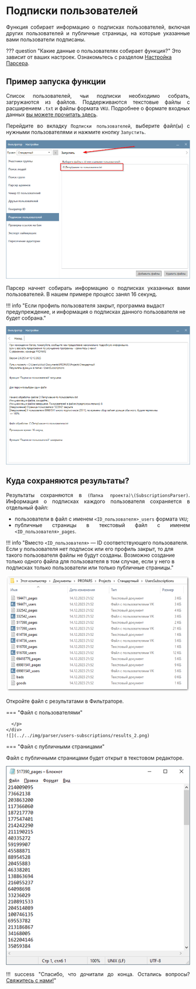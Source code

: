 # Подписки пользователей

<div style="text-align: justify">
  <p>
  Функция собирает информацию о подписках пользователей, включая других пользователей и публичные страницы, на которые указанные вами пользователи подписаны.
  </p>
</div>

??? question "Какие данные о пользователях собирает функция?"
    Это зависит от ваших настроек. Ознакомьтесь с разделом [Настройка Парсера](./index.md#settings).

## Пример запуска функции

<div style="text-align: justify">
  <p>
    Список пользователей, чьи подписки необходимо собрать, загружаются из файлов. Поддерживаются текстовые файлы с расширением <code>.txt</code> и файлы формата <code>VKU</code>. Подробнее о формате входных данных <a href="../#txt-format">вы можете прочитать здесь</a>.
  </p>

  <p>
    Перейдите во вкладку <code>Подписки пользователей</code>, выберите файл(ы) с нужными пользователями и нажмите кнопку <code>Запустить</code>.
  </p>
</div>

![](../../img/parser/users-subscriptions/example_1.png)

<div style="text-align: justify">
  <p>
    Парсер начнет собирать информацию о подписках указанных вами пользователей. В нашем примере процесс занял 16 секунд.
  </p>
</div>

!!! info "Если профиль пользователя закрыт, программа выдаст предупреждение, и информация о подписках данного пользователя не будет собрана."

![](../../img/parser/users-subscriptions/example_2.png)


## Куда сохраняются результаты?

<div style="text-align: justify">
  <p>
    Результаты сохраняются в <code>(Папка проекта)\(SubscriptionsParser)</code>. Информация о подписках каждого пользователя сохраняется в отдельный файл: 
    <ul>
      <li>пользователи в файл с именем <code>&lt;ID_пользователя&gt;_users</code> формата <code>VKU</code>;</li>
      <li>публичные страницы в текстовый файл с именем <code>&lt;ID_пользователя&gt;_pages</code>.</li>
    </ul>
  </p>
</div>

!!! info "Вместо <code>&lt;ID_пользователя&gt;</code> — ID соответствующего пользователя. Если у пользователя нет подписок или его профиль закрыт, то для такого пользователя файлы не будут созданы. Возможно создание только одного файла для пользователя в том случае, если у него в подписках только пользователи или только публичные страницы."

![](../../img/parser/users-subscriptions/results_1.png)

<div style="text-align: justify">
  <p>
    Откройте файл с результатами в Фильтраторе.
  </p>
</div>

=== "Файл с пользователями"
    <div style="text-align: justify">
      <p>
        
      </p>
    </div>
    ![](../../img/parser/users-subscriptions/results_2.png)

=== "Файл с публичными страницами"
    <div style="text-align: justify">
      <p>
        Файл с публичными страницами будет открыт в текстовом редакторе.
      </p>
    </div>
    ![](../../img/parser/users-subscriptions/results_3.png)


!!! success "Спасибо, что дочитали до конца. Остались вопросы? <a href="../../../support">Свяжитесь с нами!</a>"
